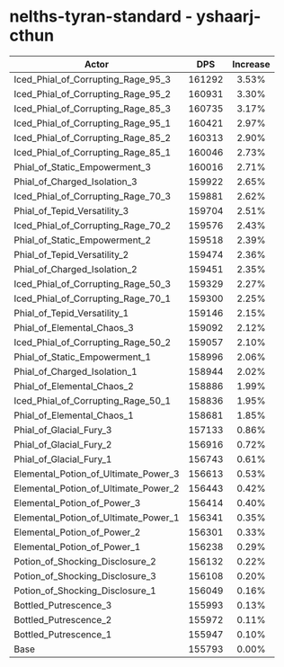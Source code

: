 # nelths-tyran-standard - yshaarj-cthun
| Actor | DPS | Increase |
|---|:---:|:---:|
|Iced_Phial_of_Corrupting_Rage_95_3|161292|3.53%|
|Iced_Phial_of_Corrupting_Rage_95_2|160931|3.30%|
|Iced_Phial_of_Corrupting_Rage_85_3|160735|3.17%|
|Iced_Phial_of_Corrupting_Rage_95_1|160421|2.97%|
|Iced_Phial_of_Corrupting_Rage_85_2|160313|2.90%|
|Iced_Phial_of_Corrupting_Rage_85_1|160046|2.73%|
|Phial_of_Static_Empowerment_3|160016|2.71%|
|Phial_of_Charged_Isolation_3|159922|2.65%|
|Iced_Phial_of_Corrupting_Rage_70_3|159881|2.62%|
|Phial_of_Tepid_Versatility_3|159704|2.51%|
|Iced_Phial_of_Corrupting_Rage_70_2|159576|2.43%|
|Phial_of_Static_Empowerment_2|159518|2.39%|
|Phial_of_Tepid_Versatility_2|159474|2.36%|
|Phial_of_Charged_Isolation_2|159451|2.35%|
|Iced_Phial_of_Corrupting_Rage_50_3|159329|2.27%|
|Iced_Phial_of_Corrupting_Rage_70_1|159300|2.25%|
|Phial_of_Tepid_Versatility_1|159146|2.15%|
|Phial_of_Elemental_Chaos_3|159092|2.12%|
|Iced_Phial_of_Corrupting_Rage_50_2|159057|2.10%|
|Phial_of_Static_Empowerment_1|158996|2.06%|
|Phial_of_Charged_Isolation_1|158944|2.02%|
|Phial_of_Elemental_Chaos_2|158886|1.99%|
|Iced_Phial_of_Corrupting_Rage_50_1|158836|1.95%|
|Phial_of_Elemental_Chaos_1|158681|1.85%|
|Phial_of_Glacial_Fury_3|157133|0.86%|
|Phial_of_Glacial_Fury_2|156916|0.72%|
|Phial_of_Glacial_Fury_1|156743|0.61%|
|Elemental_Potion_of_Ultimate_Power_3|156613|0.53%|
|Elemental_Potion_of_Ultimate_Power_2|156443|0.42%|
|Elemental_Potion_of_Power_3|156414|0.40%|
|Elemental_Potion_of_Ultimate_Power_1|156341|0.35%|
|Elemental_Potion_of_Power_2|156301|0.33%|
|Elemental_Potion_of_Power_1|156238|0.29%|
|Potion_of_Shocking_Disclosure_2|156132|0.22%|
|Potion_of_Shocking_Disclosure_3|156108|0.20%|
|Potion_of_Shocking_Disclosure_1|156049|0.16%|
|Bottled_Putrescence_3|155993|0.13%|
|Bottled_Putrescence_2|155972|0.11%|
|Bottled_Putrescence_1|155947|0.10%|
|Base|155793|0.00%|
